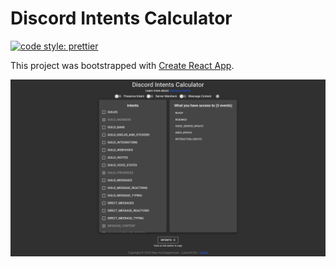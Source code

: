 # Discord Intents Calculator

[![code style: prettier](https://img.shields.io/badge/code_style-prettier-ff69b4.svg?style=flat-square)](https://github.com/prettier/prettier)

This project was bootstrapped with [Create React App](https://github.com/facebook/create-react-app).

![screen](https://raw.githubusercontent.com/Larkooo/discord-intents-calculator/master/screen.png)
